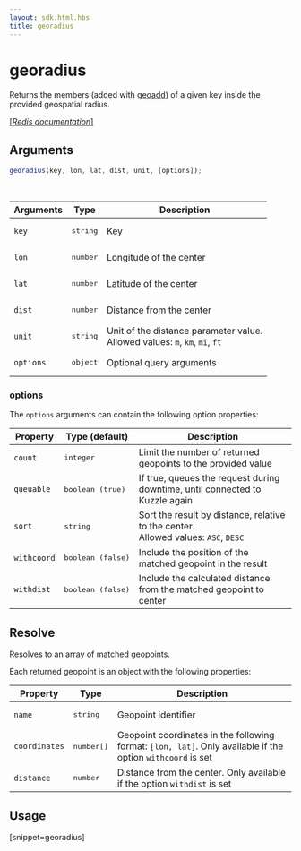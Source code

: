 ```yaml
---
layout: sdk.html.hbs
title: georadius
---
```


# georadius

Returns the members (added with [geoadd](/sdk-reference/js/6/ms/geoadd/)) of a given key inside the provided geospatial radius.

[[_Redis documentation_]](https://redis.io/commands/georadius)

## Arguments

```js
georadius(key, lon, lat, dist, unit, [options]);
```

<br/>

| Arguments | Type              | Description                                                                     |
| --------- | ----------------- | ------------------------------------------------------------------------------- |
| `key`     | <pre>string</pre> | Key                                                                             |
| `lon`     | <pre>number</pre> | Longitude of the center                                                         |
| `lat`     | <pre>number</pre> | Latitude of the center                                                          |
| `dist`    | <pre>number</pre> | Distance from the center                                                        |
| `unit`    | <pre>string</pre> | Unit of the distance parameter value.<br/>Allowed values: `m`, `km`, `mi`, `ft` |
| `options` | <pre>object</pre> | Optional query arguments                                                        |

### options

The `options` arguments can contain the following option properties:

| Property    | Type (default)             | Description                                                                            |
| ----------- | -------------------------- | -------------------------------------------------------------------------------------- |
| `count`     | <pre>integer</pre>         | Limit the number of returned geopoints to the provided value                           |
| `queuable`  | <pre>boolean (true)</pre>  | If true, queues the request during downtime, until connected to Kuzzle again           |
| `sort`      | <pre>string</pre>          | Sort the result by distance, relative to the center.<br/>Allowed values: `ASC`, `DESC` |
| `withcoord` | <pre>boolean (false)</pre> | Include the position of the matched geopoint in the result                             |
| `withdist`  | <pre>boolean (false)</pre> | Include the calculated distance from the matched geopoint to center                    |

## Resolve

Resolves to an array of matched geopoints.

Each returned geopoint is an object with the following properties:

| Property      | Type                | Description                                                                                                 |
| ------------- | ------------------- | ----------------------------------------------------------------------------------------------------------- |
| `name`        | <pre>string</pre>   | Geopoint identifier                                                                                         |
| `coordinates` | <pre>number[]</pre> | Geopoint coordinates in the following format: `[lon, lat]`. Only available if the option `withcoord` is set |
| `distance`    | <pre>number</pre>   | Distance from the center. Only available if the option `withdist` is set                                    |

## Usage

[snippet=georadius]
